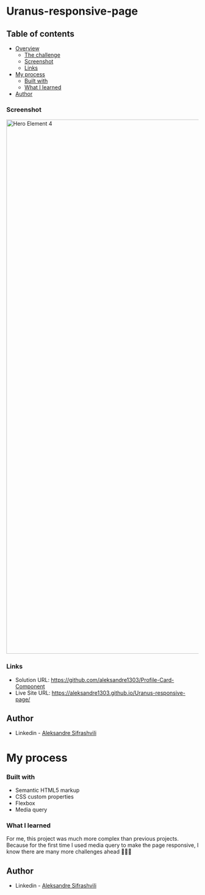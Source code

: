 # Uranus-responsive-page


## Table of contents

- [Overview](#overview)
  - [The challenge](#the-challenge)
  - [Screenshot](#screenshot)
  - [Links](#links)
- [My process](#my-process)
  - [Built with](#built-with)
  - [What I learned](#what-i-learned)
- [Author](#author)


### Screenshot

<img width="1400" alt="Hero Element 4" src="https://user-images.githubusercontent.com/67371847/216666607-4e076d70-b300-4635-8e0c-8709c431e3d2.png">


### Links

- Solution URL:  https://github.com/aleksandre1303/Profile-Card-Component
- Live Site URL: https://aleksandre1303.github.io/Uranus-responsive-page/


## Author

- Linkedin - [Aleksandre Sifrashvili](https://www.linkedin.com/in/aleksandre-sifrashvili-3673a2214/)


# My process

### Built with

- Semantic HTML5 markup
- CSS custom properties
- Flexbox
- Media query


### What I learned

For me, this project was much more complex than previous projects.
Because for the first time I used media query to make the page responsive,
I know there are many more challenges ahead 🚀🚀✊


## Author

- Linkedin - [Aleksandre Sifrashvili](https://www.linkedin.com/in/aleksandre-sifrashvili-3673a2214/)
